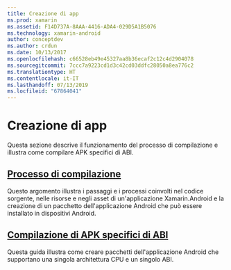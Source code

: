 ```yaml
---
title: Creazione di app
ms.prod: xamarin
ms.assetid: F14D737A-8AAA-4416-ADA4-029D5A1B5076
ms.technology: xamarin-android
author: conceptdev
ms.author: crdun
ms.date: 10/13/2017
ms.openlocfilehash: c66528eb49e45327aa8b36ecaf2c12c4d2904078
ms.sourcegitcommit: 7ccc7a9223cd1d3c42cd03ddfc28050a8ea776c2
ms.translationtype: HT
ms.contentlocale: it-IT
ms.lasthandoff: 07/13/2019
ms.locfileid: "67864041"
---
```

# <a name="building-apps"></a>Creazione di app

Questa sezione descrive il funzionamento del processo di compilazione e illustra come compilare APK specifici di ABI.



## <a name="build-processandroiddeploy-testbuilding-appsbuild-processmd"></a>[Processo di compilazione](~/android/deploy-test/building-apps/build-process.md)

Questo argomento illustra i passaggi e i processi coinvolti nel codice sorgente, nelle risorse e negli asset di un'applicazione Xamarin.Android e la creazione di un pacchetto dell'applicazione Android che può essere installato in dispositivi Android.


## <a name="building-abi-specific-apksandroiddeploy-testbuilding-appsabi-specific-apksmd"></a>[Compilazione di APK specifici di ABI](~/android/deploy-test/building-apps/abi-specific-apks.md)

Questa guida illustra come creare pacchetti dell'applicazione Android che supportano una singola architettura CPU e un singolo ABI.

